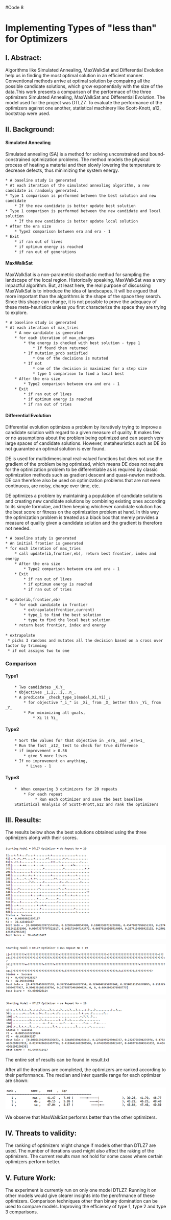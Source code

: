 #Code 8

# Implementing Types of "less than" for Optimizers

## I. Abstract:
    
Algorithms like Simulated Annealing, MaxWalkSat and Differential Evolution help us in finding the most optimal solution  in an efficient manner. Conventional methods arrive at optimal solution by compairng all the possible candidate solutions, which grow exponentially with the size of the data.This work presents a comparison of the performace of the three optimizers Simulated Annealing, MaxWalkSat and Differential Evolution. The model used for the project was DTLZ7. To evaluate the performance of the optimizers against one another, statistical machinery like Scott-Knott, a12, bootstrap were used.

## II. Background:   

#### Simulated Annealing
Simulated annealing (SA) is a method for solving unconstrained and bound-constrained optimization problems. The method models the physical process of heating a material and then slowly lowering the temperature to decrease defects, thus minimizing the system energy.<br>

```
* A baseline study is generated
* At each iteration of the simulated annealing algorithm, a new candidate is randomly generated. 
* Type 1 comparison is performed between the best solution and new candidate 
    * If the new candidate is better update best solution
* Type 1 comparison is performed between the new candidate and local solution
    * If the new candidate is better update local solution
* After the era size
    * Type2 comparison between era and era - 1
* Exit 
    * if ran out of lives
    * if optimum energy is reached
    * if ran out of generations
```
#### MaxWalkSat

MaxWalkSat is a non-parametric stochastic method for sampling the landscape of the local region. Historically speaking, MaxWalkSat was a very impactful algorithm. But, at least here, the real purpose of discussing MaxWalkSat is to introduce the idea of landscapes. It will be argued that more important than the algorithms is the shape of the space they search. Since this shape can change, it is not possible to prove the adequacy of these meta-heuristics unless you first characterize the space they are trying to explore.

```
* A baseline study is generated
* At each iteration of max_tries
    * A new candidate is generated
    * for each iteration of max_changes
        * the energy is checked with best solution - type 1
            * If found then returned
        * If mutation_prob satisfied
            * One of the decisions is mutated
        * If not 
            * one of the decision is maximized for a step size
            * type 1 comparison to find a local best
    * After the era size
        * Type2 comparison between era and era - 1
    * Exit 
        * if ran out of lives
        * if optimum energy is reached
        * if ran out of tries
```

#### Differential Evolution

Differential evolution optimizes a problem by iteratively trying to improve a candidate solution with regard to a given measure of quality. It makes few or no assumptions about the problem being optimized and can search very large spaces of candidate solutions. However, metaheuristics such as DE do not guarantee an optimal solution is ever found.

DE is used for multidimensional real-valued functions but does not use the gradient of the problem being optimized, which means DE does not require for the optimization problem to be differentiable as is required by classic optimization methods such as gradient descent and quasi-newton methods. DE can therefore also be used on optimization problems that are not even continuous, are noisy, change over time, etc.

DE optimizes a problem by maintaining a population of candidate solutions and creating new candidate solutions by combining existing ones according to its simple formulae, and then keeping whichever candidate solution has the best score or fitness on the optimization problem at hand. In this way the optimization problem is treated as a black box that merely provides a measure of quality given a candidate solution and the gradient is therefore not needed.

```
* A baseline study is generated
* An initial frontier is generated
* for each iteration of max_tries
    * call update(ib,frontier,eb), return best frontier, index and energy
    * After the era size
        * Type2 comparison between era and era - 1
    * Exit 
        * if ran out of lives
        * if optimum energy is reached
        * if ran out of tries

* update(ib,frontier,eb)
    * for each candidate in frontier
        * extrapolate(frontier,current)
        * type_1 to find the best solution
        * type to find the local best solution
    * return best frontier, index and energy

* extrapolate
 * picks 3 randoms and mutates all the decision based on a cross over factor by trimming
 * if not assigns two to one
```


### Comparison

#### Type1

```
    * Two candidates _X,Y_
    * Objectives _1,2,..i,..n_.
    * A predicate _check_type_1(model,Xi,Yi)_;
        * for objective "_i_" is _Xi_ from _X_ better than _Yi_ from _Y_
        * For minimizing all goals,
            * Xi lt Yi_
```            
#### Type2
```
    * Sort the values for that objective in _era_ and _era+1_
    * Run the fast _a12_ test to check for true difference
    * if improvement > 0.56
        * give 5 more lives
    * If no improvement on anything,
         * Lives - 1
```

#### Type3
```
    *  When comparing 3 optimizers for 20 repeats
        * For each repeat
             * Run each optimizer and save the best baseline
    Statistical Analysis of Scott-Knott,a12 and rank the optimizers
```

## III. Results: 

The results below show the best solutions obtained using the three optimizers along with their scores.

![de](./imgs/de20.PNG)

![mws](./imgs/mws20.PNG)

![sa](./imgs/sa20.PNG)

The entire set of results can be found in result.txt

After all the iterations are completed, the optimizers are ranked according to their performance. The median and inter quartile range for each optimizer are shown:

![statistical results](./imgs/rdiv.png)

We observe that MaxWalkSat performs better than the other optimizers.


## IV. Threats to validity:

The ranking of optimizers might change if models other than DTLZ7 are used. The number of iterations used might also affect the raking of the optimizers. The current results man not hold for some cases  where certain optimizers perform better.


## V. Future Work:

The experiment is currently run on only one model DTLZ7. Running it on other models would give clearer insights into the perofrmance of these optimizers. Comparison techniques other than binary domination can be used to compare models. Improving the efficiency of type 1, type 2 and type 3 comparisons.
